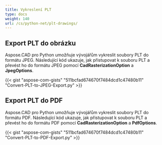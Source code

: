 ```yaml
---
title: Vykreslení PLT
type: docs
weight: 140
url: /cs/python-net/plt-drawings/
---
```


## **Export PLT do obrázku**

Aspose.CAD pro Python umožňuje vývojářům vykreslit soubory PLT do formátu JPEG. Následující kód ukazuje, jak přistupovat k souboru PLT a převést ho do formátu JPEG pomocí **CadRasterizationOption** a **JpegOptions**.

{{< gist "aspose-com-gists" "511bcfad674670f7484dcd1c47480b11" "Convert-PLT-to-JPEG-Export.py" >}}

## **Export PLT do PDF**

Aspose.CAD pro Python umožňuje vývojářům vykreslit soubory PLT do formátu PDF. Následující kód ukazuje, jak přistupovat k souboru PLT a převést ho do formátu PDF pomocí **CadRasterizationOption** a **PdfOptions**.

{{< gist "aspose-com-gists" "511bcfad674670f7484dcd1c47480b11" "Convert-PLT-to-PDF-Export.py" >}}
